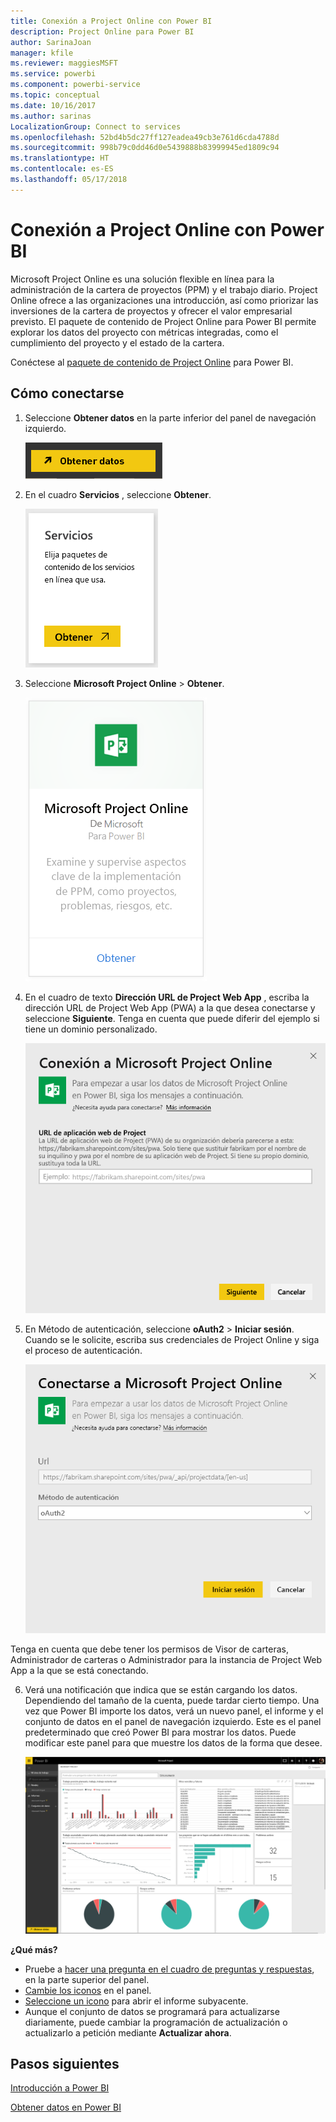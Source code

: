```yaml
---
title: Conexión a Project Online con Power BI
description: Project Online para Power BI
author: SarinaJoan
manager: kfile
ms.reviewer: maggiesMSFT
ms.service: powerbi
ms.component: powerbi-service
ms.topic: conceptual
ms.date: 10/16/2017
ms.author: sarinas
LocalizationGroup: Connect to services
ms.openlocfilehash: 52bd4b5dc27ff127eadea49cb3e761d6cda4788d
ms.sourcegitcommit: 998b79c0dd46d0e5439888b83999945ed1809c94
ms.translationtype: HT
ms.contentlocale: es-ES
ms.lasthandoff: 05/17/2018
---
```

# <a name="connect-to-project-online-with-power-bi"></a>Conexión a Project Online con Power BI
Microsoft Project Online es una solución flexible en línea para la administración de la cartera de proyectos (PPM) y el trabajo diario. Project Online ofrece a las organizaciones una introducción, así como priorizar las inversiones de la cartera de proyectos y ofrecer el valor empresarial previsto. El paquete de contenido de Project Online para Power BI permite explorar los datos del proyecto con métricas integradas, como el cumplimiento del proyecto y el estado de la cartera.

Conéctese al [paquete de contenido de Project Online](https://app.powerbi.com/getdata/services/project-online) para Power BI.

## <a name="how-to-connect"></a>Cómo conectarse
1. Seleccione **Obtener datos** en la parte inferior del panel de navegación izquierdo.
   
    ![](media/service-connect-to-project-online/getdata.png)
2. En el cuadro **Servicios** , seleccione **Obtener**.
   
   ![](media/service-connect-to-project-online/services.png)
3. Seleccione **Microsoft Project Online** \> **Obtener**.
   
   ![](media/service-connect-to-project-online/mproject.png)
4. En el cuadro de texto **Dirección URL de Project Web App** , escriba la dirección URL de Project Web App (PWA) a la que desea conectarse y seleccione **Siguiente**. Tenga en cuenta que puede diferir del ejemplo si tiene un dominio personalizado.
   
    ![](media/service-connect-to-project-online/params.png)
5. En Método de autenticación, seleccione **oAuth2** \> **Iniciar sesión**. Cuando se le solicite, escriba sus credenciales de Project Online y siga el proceso de autenticación.
   
    ![](media/service-connect-to-project-online/creds.png)
    
Tenga en cuenta que debe tener los permisos de Visor de carteras, Administrador de carteras o Administrador para la instancia de Project Web App a la que se está conectando.

6. Verá una notificación que indica que se están cargando los datos. Dependiendo del tamaño de la cuenta, puede tardar cierto tiempo. Una vez que Power BI importe los datos, verá un nuevo panel, el informe y el conjunto de datos en el panel de navegación izquierdo. Este es el panel predeterminado que creó Power BI para mostrar los datos. Puede modificar este panel para que muestre los datos de la forma que desee.
   
   ![](media/service-connect-to-project-online/dashboard2.png)

**¿Qué más?**

* Pruebe a [hacer una pregunta en el cuadro de preguntas y respuestas](power-bi-q-and-a.md), en la parte superior del panel.
* [Cambie los iconos](service-dashboard-edit-tile.md) en el panel.
* [Seleccione un icono](service-dashboard-tiles.md) para abrir el informe subyacente.
* Aunque el conjunto de datos se programará para actualizarse diariamente, puede cambiar la programación de actualización o actualizarlo a petición mediante **Actualizar ahora**.

## <a name="next-steps"></a>Pasos siguientes
[Introducción a Power BI](service-get-started.md)

[Obtener datos en Power BI](service-get-data.md)

